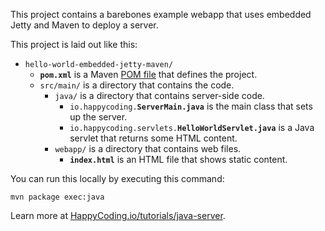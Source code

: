 This project contains a barebones example webapp that uses embedded Jetty and Maven to deploy a server.

This project is laid out like this:

- `hello-world-embedded-jetty-maven/`
  - **`pom.xml`** is a Maven [POM file](https://maven.apache.org/pom.html) that defines the project.
  - `src/main/` is a directory that contains the code.
    - `java/` is a directory that contains server-side code.
      - `io.happycoding.`**`ServerMain.java`** is the main class that sets up the server.
      - `io.happycoding.servlets.`**`HelloWorldServlet.java`** is a Java servlet that returns some HTML content.
    - `webapp/` is a directory that contains web files.
      - **`index.html`** is an HTML file that shows static content.

You can run this locally by executing this command:

```
mvn package exec:java
```

Learn more at [HappyCoding.io/tutorials/java-server](https://happycoding.io/tutorials/java-server).